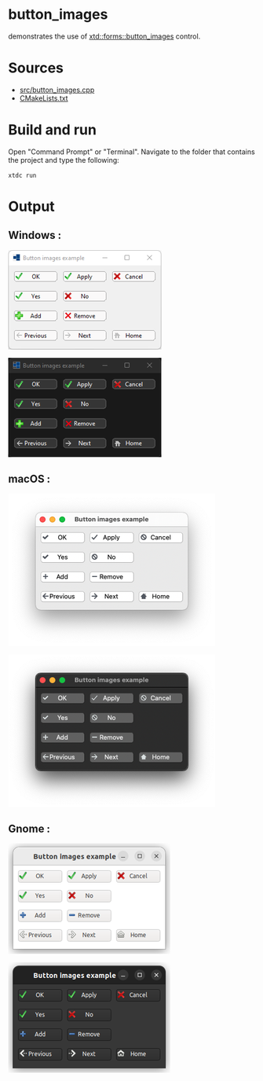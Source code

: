 # button_images

demonstrates the use of [xtd::forms::button_images](https://gammasoft71.github.io/xtd/reference_guides/latest/classxtd_1_1forms_1_1button__images.html) control.

# Sources

* [src/button_images.cpp](src/button_images.cpp)
* [CMakeLists.txt](CMakeLists.txt)

# Build and run

Open "Command Prompt" or "Terminal". Navigate to the folder that contains the project and type the following:

```shell
xtdc run
```

# Output

## Windows :

![Screenshot](../../../../docs/pictures/examples/button_images_w.png)

![Screenshot](../../../../docs/pictures/examples/button_images_wd.png)

## macOS :

![Screenshot](../../../../docs/pictures/examples/button_images_m.png)

![Screenshot](../../../../docs/pictures/examples/button_images_md.png)

## Gnome :

![Screenshot](../../../../docs/pictures/examples/button_images_g.png)

![Screenshot](../../../../docs/pictures/examples/button_images_gd.png)
